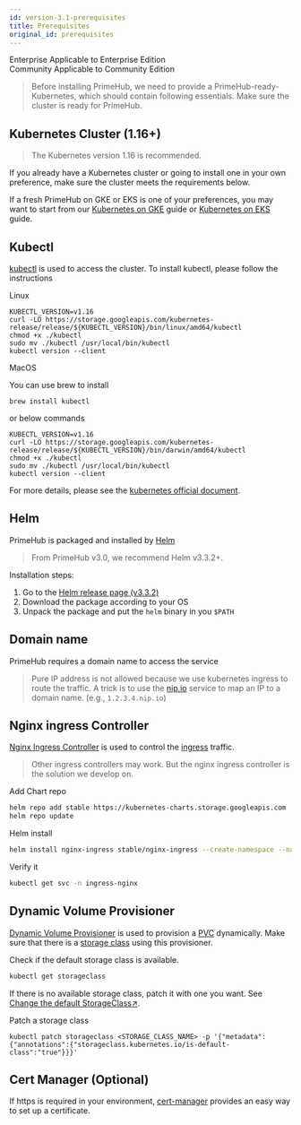 ```yaml
---
id: version-3.1-prerequisites
title: Prerequisites
original_id: prerequisites
---
```


<div class="label-sect">
  <div class="ee-only tooltip">Enterprise
    <span class="tooltiptext">Applicable to Enterprise Edition</span>
  </div>
  <div class="ce-only tooltip">Community
    <span class="tooltiptext">Applicable to Community Edition</span>
  </div>
</div>

>Before installing PrimeHub, we need to provide a PrimeHub-ready-Kubernetes, which should contain following essentials. Make sure the cluster is ready for PrimeHub.

## Kubernetes Cluster (1.16+)

>The Kubernetes version 1.16 is recommended.

If you already have a Kubernetes cluster or going to install one in your own preference, make sure the cluster meets the requirements below.

If a fresh PrimeHub on GKE or EKS is one of your preferences, you may want to start from our [Kubernetes on GKE](kubernetes_on_gke) guide or [Kubernetes on EKS](kubernetes_on_eks) guide.

## Kubectl

[kubectl](https://kubernetes.io/docs/tasks/tools/install-kubectl/) is used to access the cluster. To install kubectl, please follow the instructions

  Linux

  ```
  KUBECTL_VERSION=v1.16
  curl -LO https://storage.googleapis.com/kubernetes-release/release/${KUBECTL_VERSION}/bin/linux/amd64/kubectl
  chmod +x ./kubectl
  sudo mv ./kubectl /usr/local/bin/kubectl
  kubectl version --client
  ```

  MacOS

  You can use brew to install

  ```
  brew install kubectl
  ```

  or below commands

  ```
  KUBECTL_VERSION=v1.16
  curl -LO https://storage.googleapis.com/kubernetes-release/release/${KUBECTL_VERSION}/bin/darwin/amd64/kubectl
  chmod +x ./kubectl
  sudo mv ./kubectl /usr/local/bin/kubectl
  kubectl version --client
  ```

  For more details, please see the [kubernetes official document](https://kubernetes.io/docs/tasks/tools/install-kubectl/).

## Helm

PrimeHub is packaged and installed by [Helm](https://helm.sh/docs/using_helm/)

  > From PrimeHub v3.0, we recommend Helm v3.3.2+.

  Installation steps:

  1. Go to the [Helm release page (v3.3.2)](https://github.com/helm/helm/releases/tag/v3.3.2)
  2. Download the package according to your OS
  3. Unpack the package and put the `helm` binary in you `$PATH`


## Domain name

PrimeHub requires a domain name to access the service

  > Pure IP address is not allowed because we use kubernetes ingress to route the traffic. A trick is to use the [nip.io](https://nip.io/) service to map an IP to a domain name. (e.g., `1.2.3.4.nip.io`)

## Nginx ingress Controller

[Nginx Ingress Controller](https://github.com/kubernetes/ingress-nginx) is used to control the [ingress](https://kubernetes.io/docs/concepts/services-networking/ingress/) traffic. 

  > Other ingress controllers may work. But the nginx ingress controller is the solution we develop on.

Add Chart repo

```bash
helm repo add stable https://kubernetes-charts.storage.googleapis.com
helm repo update
```

Helm install

```bash
helm install nginx-ingress stable/nginx-ingress --create-namespace --namespace ingress-nginx --version=1.31.0 --set controller.hostNetwork=true --set rbac.create=true
```

Verify it

```bash
kubectl get svc -n ingress-nginx
```

## Dynamic Volume Provisioner

[Dynamic Volume Provisioner](https://kubernetes.io/docs/concepts/storage/dynamic-provisioning/) is used to provision a [PVC](https://kubernetes.io/docs/concepts/storage/persistent-volumes/) dynamically. Make sure that there is a [storage class](https://kubernetes.io/docs/concepts/storage/storage-classes/) using this provisioner.

Check if the default storage class is available.

```bash
kubectl get storageclass
```

If there is no available storage class, patch it with one you want. See [Change the default StorageClass↗](https://kubernetes.io/docs/tasks/administer-cluster/change-default-storage-class/).

Patch a storage class

```batch
kubectl patch storageclass <STORAGE_CLASS_NAME> -p '{"metadata": {"annotations":{"storageclass.kubernetes.io/is-default-class":"true"}}}'
```

## Cert Manager (Optional)

If https is required in your environment, [cert-manager](https://github.com/jetstack/cert-manager) provides an easy way to set up a certificate.

